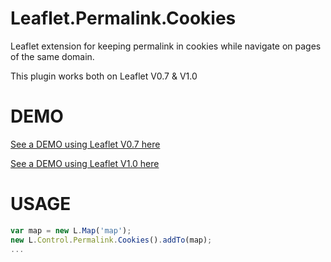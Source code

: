# Leaflet.Permalink.Cookies
Leaflet extension for keeping permalink in cookies while navigate on pages of the same domain.

This plugin works both on Leaflet V0.7 & V1.0

DEMO
====
[See a DEMO using Leaflet V0.7 here](http://dominique92.github.io/MyLeaflet/github.com/Dominique92/Leaflet.Permalink.Cookies/)

[See a DEMO using Leaflet V1.0 here](http://dominique92.github.io/MyLeaflet/github.com/Dominique92/Leaflet.Permalink.Cookies/examples/v1.0.html)

USAGE
=====
```javascript
var map = new L.Map('map');
new L.Control.Permalink.Cookies().addTo(map);
...
```
